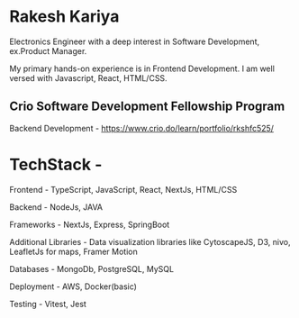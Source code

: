 # Rakesh Kariya
 Electronics Engineer with a deep interest in Software Development, ex.Product Manager.
                                                                                       
 My primary hands-on experience is in Frontend Development. I am well versed with Javascript, React, HTML/CSS.                                                                                       
## Crio Software Development Fellowship Program
Backend Development - https://www.crio.do/learn/portfolio/rkshfc525/

# TechStack -
Frontend - TypeScript, JavaScript, React, NextJs, HTML/CSS

Backend - NodeJs, JAVA

Frameworks - NextJs, Express, SpringBoot

Additional Libraries - Data visualization libraries like CytoscapeJS, D3, nivo, LeafletJs for maps, Framer Motion

Databases - MongoDb, PostgreSQL, MySQL

Deployment - AWS, Docker(basic)

Testing - Vitest, Jest

 
 

